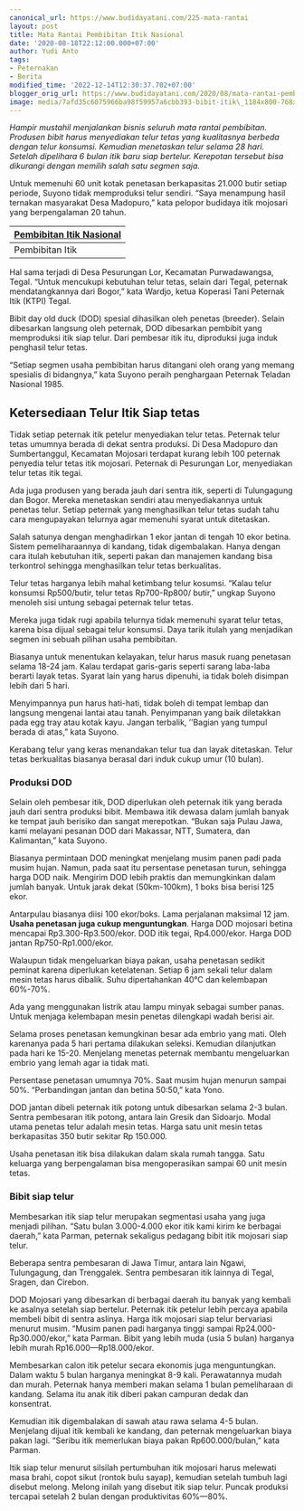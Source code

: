 ```yaml
---
canonical_url: https://www.budidayatani.com/225-mata-rantai
layout: post
title: Mata Rantai Pembibitan Itik Nasional
date: '2020-08-18T22:12:00.000+07:00'
author: Yudi Anto
tags:
- Peternakan
- Berita
modified_time: '2022-12-14T12:30:37.702+07:00'
blogger_orig_url: https://www.budidayatani.com/2020/08/mata-rantai-pembibitan-itik-nasional.html
image: media/7afd35c6075966ba98f59957a6cbb393-bibit-itik\_1184x800-768x519.jpg
---
```

*Hampir mustahil menjalankan bisnis seluruh mata rantai pembibitan. Produsen bibit harus menyediakan telur tetas yang kualitasnya berbeda dengan telur konsumsi. Kemudian menetaskan telur selama 28 hari. Setelah dipelihara 6 bulan itik baru siap bertelur. Kerepotan tersebut bisa dikurangi dengan memilih salah satu segmen saja.*

Untuk memenuhi 60 unit kotak penetasan berkapasitas 21.000 butir setiap periode, Suyono tidak memproduksi telur sendiri. “Saya menampung hasil ternakan masyarakat Desa Madopuro,” kata pelopor budidaya itik mojosari yang berpengalaman 20 tahun. 



| [Pembibitan Itik Nasional](https://blogger.googleusercontent.com/img/b/R29vZ2xl/AVvXsEgE0VdtaXocP2QdAaxcMyJz08LR2Y65f33w0wEBRHhYYLesnHwuO9dbW7IcceHKHrnLfRZqAE4doV7Zjlbcu_Y31Mj_3dqK9Hsdm5n0hOvH0Vmjp3H9BM0WrwPQQ4AYOV3XgpjIY4CzmCmX/s422/bibit-itik_1184x800-768x519.jpg) |
| --- |
| Pembibitan Itik |

  
Hal sama terjadi di Desa Pesurungan Lor, Kecamatan Purwadawangsa, Tegal. “Untuk mencukupi kebutuhan telur tetas, selain dari Tegal, peternak mendatangkannya dari Bogor,” kata Wardjo, ketua Koperasi Tani Peternak Itik (KTPI) Tegal.

Bibit day old duck (DOD) spesial dihasilkan oleh penetas (breeder). Selain dibesarkan langsung oleh peternak, DOD dibesarkan pembibit yang memproduksi itik siap telur. Dari pembesar itik itu, diproduksi juga induk penghasil telur tetas. 

“Setiap segmen usaha pembibitan harus ditangani oleh orang yang memang spesialis di bidangnya,” kata Suyono peraih penghargaan Peternak Teladan Nasional 1985.

## Ketersediaan Telur Itik Siap tetas

Tidak setiap peternak itik petelur menyediakan telur tetas. Peternak telur tetas umumnya berada di dekat sentra produksi. Di Desa Madopuro dan Sumbertanggul, Kecamatan Mojosari terdapat kurang lebih 100 peternak penyedia telur tetas itik mojosari. Peternak di Pesurungan Lor, menyediakan telur tetas itik tegai.

Ada juga produsen yang berada jauh dari sentra itik, seperti di Tulungagung dan Bogor. Mereka menetaskan sendiri atau menyediakannya untuk penetas telur. Setiap peternak yang menghasilkan telur tetas sudah tahu cara mengupayakan telurnya agar memenuhi syarat untuk ditetaskan. 

Salah satunya dengan menghadirkan 1 ekor jantan di tengah 10 ekor betina. Sistem pemeliharaannya di kandang, tidak digembalakan. Hanya dengan cara itulah kebutuhan itik, seperti pakan dan manajemen kandang bisa terkontrol sehingga menghasilkan telur tetas berkualitas.

Telur tetas harganya lebih mahal ketimbang telur kosumsi. “Kalau telur konsumsi Rp500/butir, telur tetas Rp700-Rp800/ butir,” ungkap Suyono menoleh sisi untung sebagai peternak telur tetas. 

Mereka juga tidak rugi apabila telurnya tidak memenuhi syarat telur tetas, karena bisa dijual sebagai telur konsumsi. Daya tarik itulah yang menjadikan segmen ini sebuah pilihan usaha pembibitan.

Biasanya untuk menentukan kelayakan, telur harus masuk ruang penetasan selama 18-24 jam. Kalau terdapat garis-garis seperti sarang laba-laba berarti layak tetas. Syarat lain yang harus dipenuhi, ia tidak boleh disimpan lebih dari 5 hari. 

Menyimpannya pun harus hati-hati, tidak boleh di tempat lembap dan langsung mengenai lantai atau tanah. Penyimpanan yang baik diletakkan pada egg tray atau kotak kayu. Jangan terbalik, ’’Bagian yang tumpul berada di atas,” kata Suyono. 

Kerabang telur yang keras menandakan telur tua dan layak ditetaskan. Telur tetas berkualitas biasanya berasal dari induk cukup umur (10 bulan).

### Produksi DOD

Selain oleh pembesar itik, DOD diperlukan oleh peternak itik yang berada jauh dari sentra produksi bibit. Membawa itik dewasa dalam jumlah banyak ke tempat jauh berisiko dan sangat merepotkan. “Bukan saja Pulau Jawa, kami melayani pesanan DOD dari Makassar, NTT, Sumatera, dan Kalimantan,” kata Suyono.

Biasanya permintaan DOD meningkat menjelang musim panen padi pada musim hujan. Namun, pada saat itu persentase penetasan turun, sehingga harga DOD naik. Mengirim DOD lebih praktis dan memungkinkan dalam jumlah banyak. Untuk jarak dekat (50km-100km), 1 boks bisa berisi 125 ekor.

Antarpulau biasanya diisi 100 ekor/boks. Lama perjalanan maksimal 12 jam. **Usaha penetasan juga cukup menguntungkan**. Harga DOD mojosari betina mencapai Rp3.300-Rp3.500/ekor. DOD itik tegai, Rp4.000/ekor. Harga DOD jantan Rp750-Rp1.000/ekor. 

Walaupun tidak mengeluarkan biaya pakan, usaha penetasan sedikit peminat karena diperlukan ketelatenan. Setiap 6 jam sekali telur dalam mesin tetas harus dibalik. Suhu dipertahankan 40°C dan kelembapan 60%-70%. 

Ada yang menggunakan listrik atau lampu minyak sebagai sumber panas. Untuk menjaga kelembapan mesin penetas dilengkapi wadah berisi air.

Selama proses penetasan kemungkinan besar ada embrio yang mati. Oleh karenanya pada 5 hari pertama dilakukan seleksi. Kemudian dilanjutkan pada hari ke 15-20. Menjelang menetas peternak membantu mengeluarkan embrio yang lemah agar ia tidak mati. 

Persentase penetasan umumnya 70%. Saat musim hujan menurun sampai 50%. “Perbandingan jantan dan betina 50:50,” kata Yono.

DOD jantan dibeli peternak itik potong untuk dibesarkan selama 2-3 bulan. Sentra pembesaran itik potong, antara lain Gresik dan Sidoarjo. Modal utama penetas telur adalah mesin tetas. Harga satu unit mesin tetas berkapasitas 350 butir sekitar Rp 150.000. 

Usaha penetasan itik bisa dilakukan dalam skala rumah tangga. Satu keluarga yang berpengalaman bisa mengoperasikan sampai 60 unit mesin tetas.

### Bibit siap telur

Membesarkan itik siap telur merupakan segmentasi usaha yang juga menjadi pilihan. “Satu bulan 3.000-4.000 ekor itik kami kirim ke berbagai daerah,” kata Parman, peternak sekaligus pedagang bibit itik mojosari siap telur. 

Beberapa sentra pembesaran di Jawa Timur, antara lain Ngawi, Tulungagung, dan Trenggalek. Sentra pembesaran itik lainnya di Tegal, Sragen, dan Cirebon.

DOD Mojosari yang dibesarkan di berbagai daerah itu banyak yang kembali ke asalnya setelah siap bertelur. Peternak itik petelur lebih percaya apabila membeli bibit di sentra aslinya. Harga itik mojosari siap telur bervariasi menurut musim. “Musim panen padi harganya tinggi sampai Rp24.000-Rp30.000/ekor,” kata Parman. Bibit yang lebih muda (usia 5 bulan) harganya lebih murah Rp16.000—Rp18.000/ekor.

Membesarkan calon itik petelur secara ekonomis juga menguntungkan. Dalam waktu 5 bulan harganya meningkat 8-9 kali. Perawatannya mudah dan murah. Peternak hanya memberi makan selama 1 bulan pemeliharaan di kandang. Selama itu anak itik diberi pakan campuran dedak dan konsentrat. 

Kemudian itik digembalakan di sawah atau rawa selama 4-5 bulan. Menjelang dijual itik kembali ke kandang, dan peternak mengeluarkan biaya pakan lagi. “Seribu itik memerlukan biaya pakan Rp600.000/bulan,” kata Parman.

Itik siap telur menurut silsilah pertumbuhan itik mojosari harus melewati masa brahi, copot sikut (rontok bulu sayap), kemudian setelah tumbuh lagi disebut melong. Melong inilah yang disebut itik siap telur. Puncak produksi tercapai setelah 2 bulan dengan produktivitas 60%—80%.

